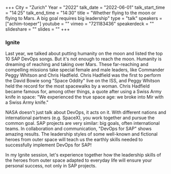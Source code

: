 +++
City = "Zurich"
Year = "2022"
talk_date = "2022-06-01"
talk_start_time = "14:25"
talk_end_time = "14:30"
title = "Whether flying to the moon or flying to Mars. A big goal requires big leadership"
type = "talk"
speakers = ["achim-toeper"]
youtube = ""
vimeo = "721183436"
speakerdeck = ""
slideshare = ""
slides = ""
+++

### Ignite

Last year, we talked about putting humanity on the moon and listed the top 10 SAP DevOps songs. But it's not enough to reach the moon. Humanity is dreaming of reaching and taking over Mars. These far-reaching and compelling missions take special female and male leaders, like Commander Peggy Whitson and Chris Hadfield. Chris Hadfield was the first to perform the David Bowie song "Space Oddity" live on the ISS, and Peggy Whitson held the record for the most spacewalks by a woman. Chris Hadfield became famous for, among other things, a quote after using a Swiss Army knife in space: "We experienced the true space age: we broke into Mir with a Swiss Army knife."

NASA doesn't just talk about DevOps, it acts on it. With different nations and international partners (e.g. SpaceX), you work together and pursue the common goal. SAP projects are very similar: big goals, often international teams. In collaboration and communication, "DevOps for SAP" shows amazing results. The leadership styles of some well-known and fictional heroes from outer space will teach us the earthly skills needed to successfully implement DevOps for SAP!

In my Ignite session, let's experience together how the leadership skills of the heroes from outer space adapted to everyday life will ensure your personal success, not only in SAP projects.